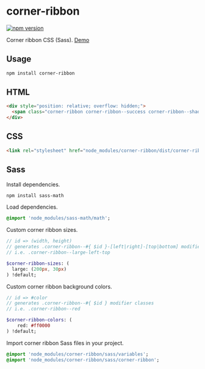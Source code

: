 # corner-ribbon

[![npm version](https://badge.fury.io/js/corner-ribbon.svg)](https://badge.fury.io/js/corner-ribbon)

Corner ribbon CSS (Sass). [Demo](http://corner-ribbon.themekit.io)

## Usage

```bash
npm install corner-ribbon
```

## HTML

```html
<div style="position: relative; overflow: hidden;">
  <span class="corner-ribbon corner-ribbon--success corner-ribbon--shadow corner-ribbon--default-left-top">Free</span>
</div>
```

## CSS

```html
<link rel="stylesheet" href="node_modules/corner-ribbon/dist/corner-ribbon.min.css">
```

## Sass

Install dependencies.

```bash
npm install sass-math
```

Load dependencies.

```sass
@import 'node_modules/sass-math/math';
```

Custom corner ribbon sizes.

```sass
// id => (width, height)
// generates .corner-ribbon--#{ $id }-[left|right]-[top|bottom] modifier classes
// i.e. .corner-ribbon--large-left-top

$corner-ribbon-sizes: (
  large: (200px, 30px)
) !default;
```

Custom corner ribbon background colors.

```sass
// id => #color
// generates .corner-ribbon--#{ $id } modifier classes
// i.e. .corner-ribbon--red

$corner-ribbon-colors: (
    red: #ff0000
) !default;
```

Import corner ribbon Sass files in your project.

```sass
@import 'node_modules/corner-ribbon/sass/variables';
@import 'node_modules/corner-ribbon/sass/corner-ribbon';
```